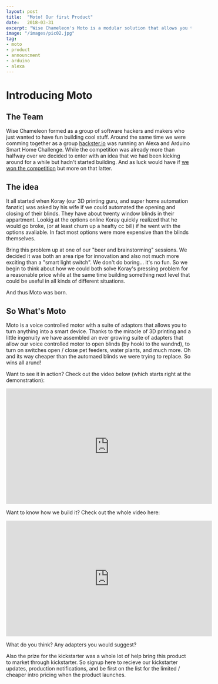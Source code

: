 ```yaml
---
layout: post
title:  "Moto! Our first Product"
date:   2018-03-31
excerpt: "Wise Chameleon's Moto is a modular solution that allows you to turn anything into a smart home device, from a set of Venetian blinds to a pet feeder."
image: "/images/pic02.jpg"
tag:
- moto
- product
- announcment
- arduino
- alexa
---
```

# Introducing Moto

## The Team
Wise Chameleon formed as a group of software hackers and makers who just wanted to have fun building cool stuff.  Around the same time we were comming together as a group [hackster.io](https://www.hackster.io/contests/alexasmarthome)
was running an Alexa and Arduino Smart Home Challenge.  While the competition was already more than halfway over we decided to enter with an idea that we had been kicking around for a while but hadn't started building.  And as luck would have if [we won the competition](https://blog.hackster.io/announcing-the-winners-of-the-alexa-and-arduino-smart-home-challenge-6d7cd56bf5b2) but more on that latter.

## The idea

It all started when Koray (our 3D printing guru, and super home automation fanatic) was asked by his wife if we could automated the opening and closing of their blinds.  They have about twenty window blinds in their appartment.  Lookig at the options online Koray quickly realized that he would go broke, (or at least churn up a heafty cc bill) if he went with the options avaliable.  In fact most options were more expensive than the blinds themselves.

Bring this problem up at one of our "beer and brainstorming" sessions. We decided it was both an area ripe for innovation and also not much more exciting than a "smart light switch".  We don't do boring... it's no fun.  So we begin to think about how we could both solve Koray's pressing problem for a reasonable price while at the same time building something next level that could be useful in all kinds of different situations.

And thus Moto was born.

## So What's Moto

Moto is a voice controlled motor with a suite of adaptors that allows you to turn anything into a smart device. Thanks to the miracle of 3D printing and a little ingenuity we have assembled an ever growing suite of adapters that allow our voice controlled motor to open blinds (by hooki to the wandnd), to turn on switches open / close pet feeders, water plants, and much more.  Oh and its way cheaper than the automaed blinds we were trying to replace.  So wins all arund! 

Want to see it in action?  Check out the video below (which starts right at the demonstration):

<iframe width="560" height="315" src="https://www.youtube.com/embed/-ux2H8IskB8?start=303" frameborder="0" allow="autoplay; encrypted-media" allowfullscreen></iframe>

Want to know how we build it?  Check out the whole video here:

<iframe width="560" height="315" src="https://www.youtube.com/embed/-ux2H8IskB8" frameborder="0" allow="autoplay; encrypted-media" allowfullscreen></iframe>

What do you think?  Any adapters you would suggest?

Also the prize for the kickstarter was a whole lot of help bring this product to market through kickstarter.  So signup here to recieve our kickstarter updates, production notifications, and be first on the list for the limited / cheaper intro pricing when the product launches.
